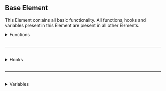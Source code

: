 ## Base Element
This Element contains all basic functionality.
All functions, hooks and variables present in this Element are present in all other Elements.

<details>
<summary>Functions</summary>

`bool Element:IsValid()` \
Returns the value of `m_bValid`.

`void Element:Remove()` \
Invalidates the Element and destroys all children.

`number Element:CalculatePixelsWidth(number Pixels)` \
Converts Element pixels into screen pixels based off the width of the Element. \
Used during rendering to ensure proper sizes.

`number Element:CalculatePixelsHeight(number Pixels)` \
Converts Element pixels into screen pixels based off the height of the Element. \
Used during rendering to ensure proper sizes.

`Element Element:AddChild(string/Element Child, Dock = NODOCK)` \
Adds a child Element with the provided dock. \
If `Child` is a `string`, an Element with that type name will be created.

Returns the child created/passed in.

`bool Element:IsChildOf(Element Element)`\
Returns `true` if the Element is a child of the provided Element.

`void Element:InvalidateLayout()` \
Sets `m_bHasDirtyLayout` to `true` signaling for the Element to be layed out on the next frame.

`void Element:InvalidateChildren(bool Recursive)` \
Calls `:InvalidateLayout` on all child Elements.

If `Recursive` is `true`, it will call `:InvalidateLayout` on all children of children and so on.

`void Element:InvalidateParent(bool UpdateChildren)` \
Calls `:InvalidateLayout` on the parent Element.

If `UpdateChildren` is `true`, `:InvalidateChildren(true)` will be called on the parent as well.

`void Element:RegisterChild(Element Child)` \
Called when a child Element is added to place it into the `m_Children` table.

`void Element:UnRegisterChild(Element Child)` \
Called when a child Element is removed to take it out of the `m_Children` table.

<details>
<summary>Getters</summary>

`number Element:GetX()` \
Returns the current X position of the Element.

`number Element:GetY()` \
Returns the current Y position of the Element.

`number, number Element:GetPos()` \
Returns the current X and Y positions of the Element.

`number Element:GetRelativeX()` \
Returns the current X position of the Element relative to the parent. \
Represents where the Element is actually displayed on screen.

`number Element:GetRelativeY()` \
Returns the current Y position of the Element. \
Represents where the Element is actually displayed on screen.

`number, number Element:GetRelativePos()` \
Returns the current X and Y positions of the Element. \
Represents where the Element is actually displayed on screen.

`number Element:GetMinimumWidth()` \
Returns the minimum width of the Element.

`number Element:GetMinimumHeight()` \
Returns the minimum height of the Element.

`number Element:GetMinimumSize()` \
Returns the minimum width and height of the Element.

`number Element:GetWidth()` \
Returns the current width of the Element.

`number Element:GetHeight()` \
Returns the current height of the Element.

`number Element:GetSize()` \
Returns the current width and height of the Element.

`bool Element:GetVisible()` \
Returns if the Element is visible or not.

`bool Element:GetHasInputEnabled()` \
Returns if the Element has input enabled or not. \
If this returns `false`, the Element is unable to be clicked.

`Element Element:GetParent()` \
Returns a reference to the Element's parent Element. \
Returns `nil` if there is no parent.

`table Element:GetChildren() `\
Returns a table containing references to all the Element's children.

`number, number Element:CalculateChildrenSize()` \
Returns the width and height of the size taken up by the Element's children.

`bool Element:GetHasDirtyLayout()` \
Returns whether or not the Element has a dirty layout. \
If this is `true`, the Element will have `:DoInternalLayout` called on the next frame.

`number Element:GetDock()` \
Returns the current docking state of the Element. \
Uses [DOCK](https://gmodwiki.com/Enums/DOCK) enumerations.

`number, number, number, number Element:GetDockingOffset()` \
Returns the left, right, top and bottom offsets of the Element's docking. \
Used during layout to position docked children.

`number, number, number, number Element:GetDockPadding()` \
Returns the left, right, top and bottom padding of the Element's dock. \
Used to offset Elements docked inside.

`number, number, number, number Element:GetDockMargin()` \
Returns the left, right, top and bottom margin of the Element's dock. \
Used to offset Elements docked beside it.

</details>

<br />

<details>
<summary>Setters</summary>

`void Element:SetX(number X)` \
Sets the X position of the Element. \
This will call `:OnPositionChanged`

`void Element:SetY(number Y)` \
Sets the Y position of the Element.\
This will call `:OnPositionChanged`

`void Element:SetPos(number X, number Y)` \
Sets the X and Y positions of the Element.\
This will call `:OnPositionChanged`

`void Element:SetMinimumWidth(number Width)` \
Sets the minimum width of the Element.
This will call `:SetWidth` with the Element's current width to ensure it's clamped. \
This will call `:OnSizeChanged`

`void Element:SetMinimumHeight(number Height)` \
Sets the minimum height of the Element.
This will call `:SetHeight` with the Element's current height to ensure it's clamped. \
This will call `:OnSizeChanged`

`void Element:SetMinimumSize(number Width, number Height)` \
Sets the minimum width and height of the Element.
This will call `:SetSize` with the Element's current size to ensure it's clamped. \
This will call `:OnSizeChanged`

`void Element:SetWidth(number Width)` \
Sets the width of the Element. \
This will call `:OnSizeChanged`

`void Element:SetHeight(number Height)` \
Sets the height of the Element. \
This will call `:OnSizeChanged`

`void Element:SetSize(number Width, number Height)` \
Sets the width and height of the Element. \
This will call `:OnSizeChanged`

`void Element:SizeToChildren(number Width, number Height)` \
Sizes the Element to the size of its children as calculated by `:CalculateChildrenSize`.

`void Element:SetVisible(bool Visible)` \
Sets if the Element is visible or not.

`void Element:SetHasInputEnabled(bool Enabled)` \
Sets if the Element has input enabled or not. \
If this is `false`, the Element is unable to be clicked.

`void Element:SetParent(Element Parent)` \
Sets the Element's parent. \
Set to `nil` to remove the parent.

`void Element:SetDock(number Dock)` \
Sets the docking state of the Element. \
Uses [DOCK](https://gmodwiki.com/Enums/DOCK) enumerations.

`void Element:UpdateDockingOffset(number Left, number Right, number Top, number Bottom)` \
Sets the left, right, top and bottom offsets of the Element's docking. \
Used during layout to position docked children.

`void Element:GetDockPadding(number Left, number Right, number Top, number Bottom)` \
Sets the left, right, top and bottom padding of the Element's dock. \
Used to offset Elements docked inside.

`void Element:GetDockMargin(number Left, number Right, number Top, number Bottom)` \
Sets the left, right, top and bottom margin of the Element's dock. \
Used to offset Elements docked beside it.

</details>

</details>

<br />
<hr />
<br />

<details>
<summary>Hooks</summary>

`void Element:InternalInit()` \
Used to setup all the necessary internal variables of the Element. \

**Do NOT override this function!!**

`void Element:Init()` \
Used to setup the Element with whatever variables you please.

`void Element:Think()` \
Called every frame the Element is visible just before rendering.

`void Element:PaintBackground(number RenderWidth, number RenderHeight, number Width, number Height)` \
Called every frame the Element is visible to draw the background, clipped to the Element's bounds. \
Drawing is relative to the Element's position, so X and Y at 0 is the top left corner of the Element.

When drawing, you'll want to use `RenderWidth` and `RenderHeight` to ensure what you're drawing is what you want.

`void Element:PaintForeground(number RenderWidth, number RenderHeight, number Width, number Height)` \
Called every frame the Element is visible to draw the foreground, clipped to the Element's bounds. \
Drawing is relative to the Element's position, so X and Y at 0 is the top left corner of the Element.

When drawing, you'll want to use `RenderWidth` and `RenderHeight` to ensure what you're drawing is what you want.

`void Element:PostRenderChildren(number X, number Y, number Width, number Height)` \
Called every frame the Element is visible after all children is visible, not clipped.

Draw calls will work normally here.

`void Element:OnLeftClick(number MouseX, number MouseY)` \
Called when the Element is left clicked. \
`MouseX` and `MouseY` are relative to the Element, not the screen.

`void Element:OnRightClick(number MouseX, number MouseY)` \
Called when the Element is right clicked. \
`MouseX` and `MouseY` are relative to the Element, not the screen.

`void Element:OnMiddleClick(number MouseX, number MouseY)` \
Called when the Element is middle clicked. \
`MouseX` and `MouseY` are relative to the Element, not the screen.

`void Element:OnPositionChanged(number OldX, number OldY, number NewX, number NewY)` \
Called when `:SetX`, `:SetY` or `:SetPos` is called.

`void Element:OnSizeChanged(number OldWidth, number OldHeight, number NewWidth, number NewHeight)` \
Called when `:SetMinimumWidth`, `:SetMinimumHeight`, `:SetMinimumSize`, `:SetWidth`, `:SetHeight` or `:SetSize` is called.

`void Element:LayoutChild(Element Child)` \
Called during layout to determine a docked child's position.

**Do NOT override this function!!**

`void Element:LayoutChildren()` \
Called during layout to layout all docked children.

**Do NOT override this function!!**

`void Element:DoInternalLayout()` \
Called when `:GetHasDirtyLayout` is `false` to layout the Element's children. \
Calls `:PerformLayout`.

**Do NOT override this function!!**

`void Element:PerformLayout(number Width, number Height)` \
Called after the Element has been layed out, allows modifying of layout.

</details>

<br />
<hr />
<br />

<details>
<summary>Variables</summary>

*While you can modify these variables to bypass accessors, it may cause undesired behavior.*

`m_iX`: The current X position of the Element. \
`m_iY`: The current Y postiion of the Element. \
`m_iMinimumWidth`: The minimum Width of the Element. \
`m_iMinimumHeight`: The minimum Height of the Element. \
`m_iWidth`: The current Width of the Element. \
`m_iHeight`: The current Height of the Element.

`m_bVisible`: The current visibility state of the Element. \
`m_bValid`: The current validity state of the Element. Set to `false` when `:Remove` is called. \
`m_bInputEnabled`: Whether or not the Element has input enabled. \
`m_strFontName`: The name of the font that will be used for text rendering.

`m_Parent`: A reference to the parent Element. `nil` if there is no parent. \
`m_Children`: A table containing references to all child Elements.

`m_bHasDirtyLayout`: Represents if the Element's layout is dirty.
If this is `true`, `:DoInternalLayout` will be called on the next frame. \
`m_iDock`: Represents the current docking the Element is using.
Uses [DOCK](https://gmodwiki.com/Enums/DOCK) enumerations. \

`m_iDockLeftOffset`: The offset from the left of the Element.
Used during layout to determine child positions. \
`m_iDockRightOffset`: The offset from the right of the Element.
Used during layout to determine child positions. \
`m_iDockTopOffset`: The offset from the top of the Element.
Used during layout to determine child positions. \
`m_iDockBottomOffset`: The offset from the bottom of the Element.
Used during layout to determine child positions.

`m_iDockPaddingLeft`: The inside left padding of the Element.
Used to offset Elements docked inside. \
`m_iDockPaddingRight`: The inside right padding of the Element.
Used to offset Elements docked inside. \
`m_iDockPaddingTop`: The inside top padding of the Element.
Used to offset Elements docked inside. \
`m_iDockPaddingBottom`: The inside bottom padding of the Element.
Used to offset Elements docked inside.

`m_iDockMarginLeft`: The inside left margin of the Element.
Used to offset Elements docked beside it. \
`m_iDockMarginRight`: The inside right margin of the Element.
Used to offset Elements docked beside it. \
`m_iDockMarginTop`: The inside top margin of the Element.
Used to offset Elements docked beside it. \
`m_iDockMarginBottom`: The inside bottom margin of the Element.
Used to offset Elements docked beside it.

</details>
